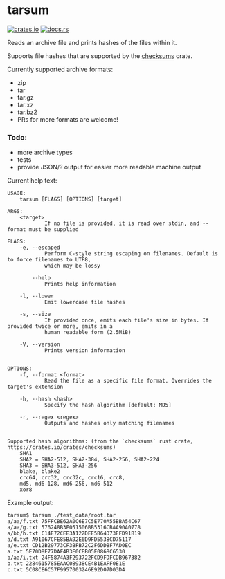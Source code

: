 # tarsum
[![crates.io](https://img.shields.io/crates/v/tarsum.svg)](https://crates.io/crates/tarsum) [![docs.rs](https://docs.rs/tarsum/badge.svg)](https://docs.rs/crate/tarsum/0.1.1)

Reads an archive file and prints hashes of the files within it.

Supports file hashes that are supported by the [checksums](https://crates.io/crates/checksums) crate.

Currently supported archive formats:
* zip
* tar
* tar.gz
* tar.xz
* tar.bz2
* PRs for more formats are welcome!

### Todo:
* more archive types
* tests
* provide JSON/? output for easier more readable machine output

Current help text:
```
USAGE:
    tarsum [FLAGS] [OPTIONS] [target]

ARGS:
    <target>
            If no file is provided, it is read over stdin, and --format must be supplied

FLAGS:
    -e, --escaped
            Perform C-style string escaping on filenames. Default is to force filenames to UTF8,
            which may be lossy

        --help
            Prints help information

    -l, --lower
            Emit lowercase file hashes

    -s, --size
            If provided once, emits each file's size in bytes. If provided twice or more, emits in a
            human readable form (2.5MiB)

    -V, --version
            Prints version information


OPTIONS:
    -f, --format <format>
            Read the file as a specific file format. Overrides the target's extension

    -h, --hash <hash>
            Specify the hash algorithm [default: MD5]

    -r, --regex <regex>
            Outputs and hashes only matching filenames


Supported hash algorithms: (from the `checksums` rust crate, https://crates.io/crates/checksums)
    SHA1
    SHA2 = SHA2-512, SHA2-384, SHA2-256, SHA2-224
    SHA3 = SHA3-512, SHA3-256
    blake, blake2
    crc64, crc32, crc32c, crc16, crc8,
    md5, md6-128, md6-256, md6-512
    xor8
```

Example output:
```
tarsum$ tarsum ./test_data/root.tar
a/aa/f.txt 75FFCBE62A0C6E7C5E770A55BBA54C67
a/aa/g.txt 576248B3F051506BB5316CBAA90A0778
a/bb/h.txt C14E72CEE3A122DEE5B64D73EFD91B19
a/d.txt A91067CFE85BA92E6D9FD5538CD75117
a/e.txt CD12B29773CF3BFB72C2F6DDBF7AD0EC
a.txt 5E70D8E77DAF4B3E0CEB05E0868C6530
b/aa/i.txt 24F5874A3F293722FCD9FDFCDB967382
b.txt 2284615785EAAC08938CE4B1EAFF0E1E
c.txt 5C08CE6C57F9957003246E92D07D03D4
```

